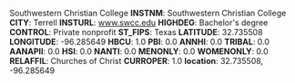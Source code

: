 
Southwestern Christian College
**INSTNM**: Southwestern Christian College
**CITY**: Terrell
**INSTURL**: www.swcc.edu
**HIGHDEG**: Bachelor's degree
**CONTROL**: Private nonprofit
**ST_FIPS**: Texas
**LATITUDE**: 32.735508
**LONGITUDE**: -96.285649
**HBCU**: 1.0
**PBI**: 0.0
**ANNHI**: 0.0
**TRIBAL**: 0.0
**AANAPII**: 0.0
**HSI**: 0.0
**NANTI**: 0.0
**MENONLY**: 0.0
**WOMENONLY**: 0.0
**RELAFFIL**: Churches of Christ
**CURROPER**: 1.0
**location**: 32.735508, -96.285649